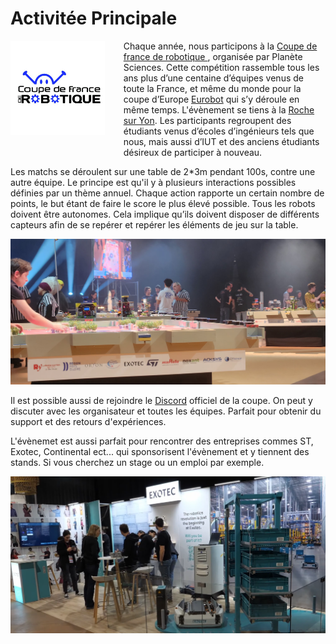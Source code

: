 # Activitée Principale


<div style="display: flex; align-items: flex-start;">
<a href="https://www.coupederobotique.fr/" >
<img src="../images/cdfr_logo.png" width="1500px"> </a>
<div style="padding-left: 30px;">
Chaque année, nous participons à la <a href="https://www.coupederobotique.fr/"> Coupe de france de robotique </a>, organisée par Planète Sciences. Cette compétition rassemble tous les ans plus d’une centaine d’équipes venus de toute la France, et même du monde pour la coupe d’Europe <a href="https://www.eurobot.org/">Eurobot</a> qui s’y déroule en même temps. L'évènement se tiens à la <a href="https://maps.app.goo.gl/Hom6DXjm2Rnr7Usx8">Roche sur Yon</a>.
Les participants regroupent des étudiants venus d’écoles d’ingénieurs tels que nous, mais aussi d’IUT et des anciens étudiants désireux de participer à nouveau.
</div>
</div>

Les matchs se déroulent sur une table de 2*3m pendant 100s, contre une autre équipe. Le principe est qu'il y à plusieurs interactions possibles définies par un thème annuel. Chaque action rapporte un certain nombre de points, le but étant de faire le score le plus élevé possible. Tous les robots doivent être autonomes. Cela implique qu’ils doivent disposer de différents capteurs afin de se repérer et repérer les éléments de jeu sur la table.

<img src="../images/cdfr.jpeg" height="auto" width="800px">

Il est possible aussi de rejoindre le [Discord](https://discord.gg/tteC3Cp) officiel de la coupe. On peut y discuter avec les organisateur et toutes les équipes. Parfait pour obtenir du support et des retours d'expériences.

L'évènemet est aussi parfait pour rencontrer des entreprises commes ST, Exotec, Continental ect... qui sponsorisent l'évènement et y tiennent des stands. Si vous cherchez un stage ou un emploi par exemple.

<img src="../images/exotec.png" >

